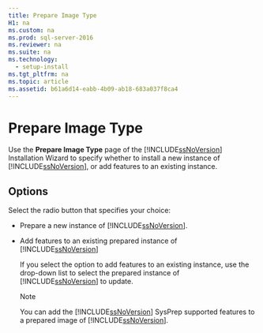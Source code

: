 ```yaml
---
title: Prepare Image Type
H1: na
ms.custom: na
ms.prod: sql-server-2016
ms.reviewer: na
ms.suite: na
ms.technology: 
  - setup-install
ms.tgt_pltfrm: na
ms.topic: article
ms.assetid: b61a6d14-eabb-4b09-ab18-683a037f8ca4
---
```

# Prepare Image Type
  Use the **Prepare Image Type** page of the [!INCLUDE[ssNoVersion](../../Token/Other/ssNoVersion_md.md)] Installation Wizard to specify whether to install a new instance of [!INCLUDE[ssNoVersion](../../Token/Other/ssNoVersion_md.md)], or add features to an existing instance.  
  
## Options  
 Select the radio button that specifies your choice:  
  
-   Prepare a new instance of [!INCLUDE[ssNoVersion](../../Token/Other/ssNoVersion_md.md)].  
  
-   Add features to an existing prepared instance of [!INCLUDE[ssNoVersion](../../Token/Other/ssNoVersion_md.md)]  
  
     If you select the option to add features to an existing instance, use the drop\-down list to select the prepared instance of [!INCLUDE[ssNoVersion](../../Token/Other/ssNoVersion_md.md)] to update.  
  
    > [!NOTE]  
    >  You can add the [!INCLUDE[ssNoVersion](../../Token/Other/ssNoVersion_md.md)] SysPrep supported features to a prepared image of [!INCLUDE[ssNoVersion](../../Token/Other/ssNoVersion_md.md)].  
  
  